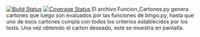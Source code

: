 [![Build Status](https://travis-ci.org/Sebastian052001/bingo.svg?branch=master)](https://travis-ci.org/Sebastian052001/bingo)
[![Coverage Status](https://coveralls.io/repos/github/Sebastian052001/bingo/badge.svg?branch=master)](https://coveralls.io/github/Sebastian052001/bingo?branch=master)
El archivo Funcion_Cartones.py genera cartones que luego son evaluados por las funciones de bingo.py, hasta que uno de esos cartones cumpla con todos los criterios establecidos por los tests. Una vez obtenido el carton deseado, este se muestra en pantalla.
